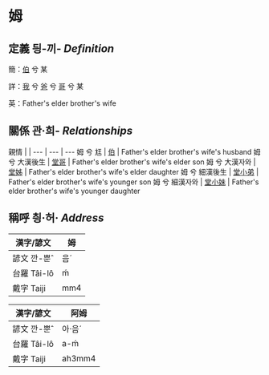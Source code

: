 # 姆
## 定義 딍-끼- _Definition_
簡：[伯](member10.md) 兮 某

詳：[我](member1.md) 兮 [爸](member2.md) 兮 [哥](member10.md) 兮 某

英：Father's elder brother's wife

## 關係 관·희- _Relationships_

親情 | | 
--- | --- | --- 
姆 兮 尪 | [伯](member10.md) | Father's elder brother's wife's husband
姆 兮 大漢後生 | [堂哥](member35.md) | Father's elder brother's wife's elder son
姆 兮 大漢자와 | [堂姊](member36.md) | Father's elder brother's wife's elder daughter
姆 兮 細漢後生 | [堂小弟](member37.md) | Father's elder brother's wife's younger son
姆 兮 細漢자와 | [堂小妹](member38.md) | Father's elder brother's wife's younger daughter


## 稱呼 칑·허· _Address_

漢字/諺文 | 姆
--- | ---
諺文 깐-뿐ˆ | 음ˊ
台羅 Tâi-lô | ḿ
戴字 Taiji | mm4


漢字/諺文 | 阿姆
--- | ---
諺文 깐-뿐ˆ | 아·음ˊ
台羅 Tâi-lô | a-ḿ
戴字 Taiji | ah3mm4


